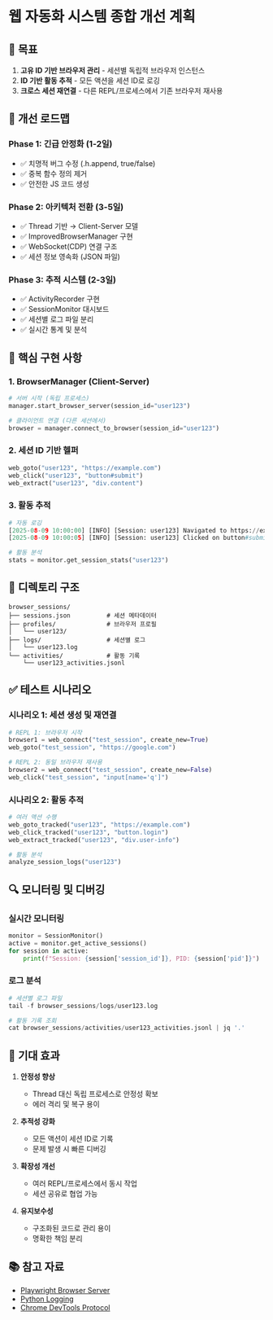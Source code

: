 
# 웹 자동화 시스템 종합 개선 계획

## 🎯 목표
1. **고유 ID 기반 브라우저 관리** - 세션별 독립적 브라우저 인스턴스
2. **ID 기반 활동 추적** - 모든 액션을 세션 ID로 로깅
3. **크로스 세션 재연결** - 다른 REPL/프로세스에서 기존 브라우저 재사용

## 📅 개선 로드맵

### Phase 1: 긴급 안정화 (1-2일)
- ✅ 치명적 버그 수정 (.h.append, true/false)
- ✅ 중복 함수 정의 제거
- ✅ 안전한 JS 코드 생성

### Phase 2: 아키텍처 전환 (3-5일)
- ✅ Thread 기반 → Client-Server 모델
- ✅ ImprovedBrowserManager 구현
- ✅ WebSocket(CDP) 연결 구조
- ✅ 세션 정보 영속화 (JSON 파일)

### Phase 3: 추적 시스템 (2-3일)
- ✅ ActivityRecorder 구현
- ✅ SessionMonitor 대시보드
- ✅ 세션별 로그 파일 분리
- ✅ 실시간 통계 및 분석

## 🚀 핵심 구현 사항

### 1. BrowserManager (Client-Server)
```python
# 서버 시작 (독립 프로세스)
manager.start_browser_server(session_id="user123")

# 클라이언트 연결 (다른 세션에서)
browser = manager.connect_to_browser(session_id="user123")
```

### 2. 세션 ID 기반 헬퍼
```python
web_goto("user123", "https://example.com")
web_click("user123", "button#submit")
web_extract("user123", "div.content")
```

### 3. 활동 추적
```python
# 자동 로깅
[2025-08-09 10:00:00] [INFO] [Session: user123] Navigated to https://example.com
[2025-08-09 10:00:05] [INFO] [Session: user123] Clicked on button#submit

# 활동 분석
stats = monitor.get_session_stats("user123")
```

## 📁 디렉토리 구조
```
browser_sessions/
├── sessions.json          # 세션 메타데이터
├── profiles/              # 브라우저 프로필
│   └── user123/
├── logs/                  # 세션별 로그
│   └── user123.log
└── activities/            # 활동 기록
    └── user123_activities.jsonl
```

## ✅ 테스트 시나리오

### 시나리오 1: 세션 생성 및 재연결
```python
# REPL 1: 브라우저 시작
browser1 = web_connect("test_session", create_new=True)
web_goto("test_session", "https://google.com")

# REPL 2: 동일 브라우저 재사용
browser2 = web_connect("test_session", create_new=False)
web_click("test_session", "input[name='q']")
```

### 시나리오 2: 활동 추적
```python
# 여러 액션 수행
web_goto_tracked("user123", "https://example.com")
web_click_tracked("user123", "button.login")
web_extract_tracked("user123", "div.user-info")

# 활동 분석
analyze_session_logs("user123")
```

## 🔍 모니터링 및 디버깅

### 실시간 모니터링
```python
monitor = SessionMonitor()
active = monitor.get_active_sessions()
for session in active:
    print(f"Session: {session['session_id']}, PID: {session['pid']}")
```

### 로그 분석
```python
# 세션별 로그 파일
tail -f browser_sessions/logs/user123.log

# 활동 기록 조회
cat browser_sessions/activities/user123_activities.jsonl | jq '.'
```

## 🎉 기대 효과

1. **안정성 향상**
   - Thread 대신 독립 프로세스로 안정성 확보
   - 에러 격리 및 복구 용이

2. **추적성 강화**
   - 모든 액션이 세션 ID로 기록
   - 문제 발생 시 빠른 디버깅

3. **확장성 개선**
   - 여러 REPL/프로세스에서 동시 작업
   - 세션 공유로 협업 가능

4. **유지보수성**
   - 구조화된 코드로 관리 용이
   - 명확한 책임 분리

## 📚 참고 자료
- [Playwright Browser Server](https://playwright.dev/docs/api/class-browsertype#browser-type-launch-server)
- [Python Logging](https://docs.python.org/3/library/logging.html)
- [Chrome DevTools Protocol](https://chromedevtools.github.io/devtools-protocol/)
